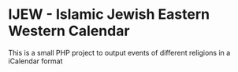 IJEW - Islamic Jewish Eastern Western Calendar
=============================================

This is a small PHP project to output events of different religions in a iCalendar format

